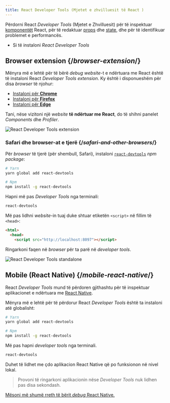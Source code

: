 ```yaml
---
title: React Developer Tools (Mjetet e zhvilluesit të React )
---
```


<Intro>

Përdorni React *Developer Tools* (Mjetet e Zhvilluesit) për të inspektuar [komponentët](/learn/your-first-component) React, për të redaktuar [props](/learn/passing-props-to-a-component) dhe [state](/learn/state-a-components-memory), dhe për të identifikuar problemet e performancës.

</Intro>

<YouWillLearn>

* Si të instaloni *React Developer Tools*

</YouWillLearn>

## Browser extension {/*browser-extension*/}

Mënyra më e lehtë për të bërë *debug*  *website*-t e ndërtuara me React është të instaloni React *Developer Tools extension*. Ky është i disponueshëm për disa *browser* të njohur:

* [Instaloni për **Chrome**](https://chrome.google.com/webstore/detail/react-developer-tools/fmkadmapgofadopljbjfkapdkoienihi?hl=en)
* [Instaloni për **Firefox**](https://addons.mozilla.org/en-US/firefox/addon/react-devtools/)
* [Instaloni për **Edge**](https://microsoftedge.microsoft.com/addons/detail/react-developer-tools/gpphkfbcpidddadnkolkpfckpihlkkil)

Tani, nëse vizitoni një *website* **të ndërtuar me React**, do të shihni panelet _Components_ dhe _Profiler_.

![React Developer Tools extension](/images/docs/react-devtools-extension.png)

### Safari dhe browser-at e tjerë {/*safari-and-other-browsers*/}
Për *browser* të tjerë (për shembull, Safari), instaloni [`react-devtools`](https://www.npmjs.com/package/react-devtools) *npm package*:
```bash
# Yarn
yarn global add react-devtools

# Npm
npm install -g react-devtools
```

Hapni më pas *Developer Tools* nga terminali:
```bash
react-devtools
```

Më pas lidhni *website*-in tuaj duke shtuar etiketën `<script>` në fillim të `<head>`:
```html {3}
<html>
  <head>
    <script src="http://localhost:8097"></script>
```

Ringarkoni faqen në *browser* për ta parë në *developer tools*.

![React Developer Tools standalone](/images/docs/react-devtools-standalone.png)

## Mobile (React Native) {/*mobile-react-native*/}
React *Developer Tools* mund të përdoren gjithashtu për të inspektuar aplikacionet e ndërtuara me [React Native](https://reactnative.dev/).

Mënyra më e lehtë për të përdorur React *Developer Tools* është ta instaloni atë globalisht:
```bash
# Yarn
yarn global add react-devtools

# Npm
npm install -g react-devtools
```

Më pas hapni *developer tools* nga terminali.
```bash
react-devtools
```

Duhet të lidhet me çdo aplikacion React Native që po funksionon në nivel lokal.

> Provoni të ringarkoni aplikacionin nëse *Developer Tools* nuk lidhen pas disa sekondash.

[Mësoni më shumë rreth të bërit *debug*  React Native.](https://reactnative.dev/docs/debugging)
